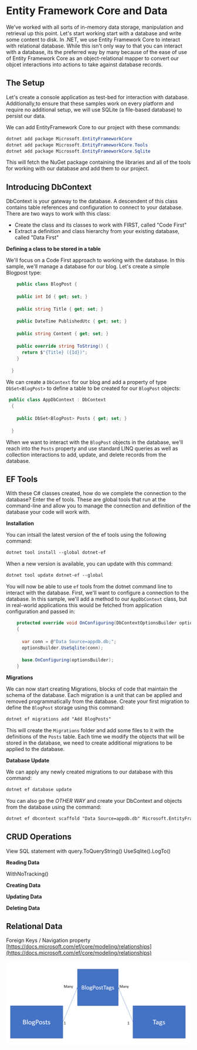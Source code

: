 # Entity Framework Core and Data

We've worked with all sorts of in-memory data storage, manipulation and retrieval up this point. Let's start working start with a database and write some content to disk. In .NET, we use Entity Framework Core to interact with relational database. While this isn't only way to that you can interact with a database, its the preferred way by many because of the ease of use of Entity Framework Core as an object-relational mapper to convert our objcet interactions into actions to take against database records.   

## The Setup

Let's create a console application as test-bed for interaction with database. Additionally,to ensure that these samples work on every platform and require no additional setup, we will use SQLite (a file-based database) to persist our data.

We can add EntityFramework Core to our project with these commands:

```powershell
dotnet add package Microsoft.EntityFrameworkCore
dotnet add package Microsoft.EntityFrameworkCore.Tools
dotnet add package Microsoft.EntityFrameworkCore.Sqlite
```
This will fetch the NuGet package containing the libraries and all of the tools for working with our database and add them to our project.

## Introducing DbContext

DbContext is your gateway to the database. A descendent of this class contains table references and configuration to connect to your database. There are two ways to work with this class:

- Create the class and its classes to work with FIRST, called "Code First"
- Extract a definition and class hierarchy from your existing database, called "Data First"

**Defining a class to be stored in a table**

We'll focus on a Code First approach to working with the database. In this sample, we'll manage a database for our blog. Let's create a simple Blogpost type:

```csharp
    public class BlogPost {

    public int Id { get; set; }

    public string Title { get; set; }

    public DateTime PublishedUtc { get; set; }

    public string Content { get; set; }

    public override string ToString() {
      return $"{Title} ({Id})";
    }

  }
```
We can create a `DbContext` for our blog and add a property of type `DbSet<BlogPost>` to define a table to be created for our `BlogPost` objects:

```csharp
 public class AppDbContext : DbContext 
  {

    public DbSet<BlogPost> Posts { get; set; }

  }
```
When we want to interact with the `BlogPost` objects in the database, we'll reach into the `Posts` property and use standard LINQ queries as well as collection interactions to add, update, and delete records from the database.  

## EF Tools

With these C# classes created, how do we complete the connection to the database? Enter the ef tools. These are global tools that run at the command-line and allow you to manage the connection and definition of the database your code will work with.

**Installation**

You can intsall the latest version of the ef tools using the following command:

```markdown
dotnet tool install --global dotnet-ef
```
When a new version is available, you can update with this command:

```markdown
dotnet tool update dotnet-ef --global
```
You will now be able to use `ef` tools from the dotnet command line to interact with the database. First, we'll want to configure a connection to the database. In this sample, we'll add a method to our `AppDbContext` class, but in real-world applications this would be fetched from application configuration and passed in:

```csharp
    protected override void OnConfiguring(DbContextOptionsBuilder optionsBuilder)
    {

      var conn = @"Data Source=appdb.db;";
      optionsBuilder.UseSqlite(conn);

      base.OnConfiguring(optionsBuilder);
    }
```
**Migrations**

We can now start creating Migrations, blocks of code that maintain the schema of the database. Each migration is a unit that can be applied and removed programmatically from the database. Create your first migration to define the `BlogPost` storage using this command:

```markdown
dotnet ef migrations add "Add BlogPosts"
```
This will create the `Migrations` folder and add some files to it with the definitions of the `Posts` table. Each time we modify the objects that will be stored in the database, we need to create additional migrations to be applied to the database.

**Database Update**

We can apply any newly created migrations to our database with this command:

```markdown
dotnet ef database update
```
You can also go the *OTHER WAY* and create your DbContext and objects from the database using the command:

```markdown
dotnet ef dbcontext scaffold "Data Source=appdb.db" Microsoft.EntityFrameworkCore.Sqlite
```

## CRUD Operations

View SQL statement with query.ToQueryString() UseSqlite().LogTo()

**Reading Data**

WithNoTracking()

**Creating Data**

**Updating Data**

**Deleting Data**

## Relational Data

Foreign Keys / Navigation property [https://docs.microsoft.com/ef/core/modeling/relationships](https://docs.microsoft.com/ef/core/modeling/relationships)

<img src="image.png" alt="Many to Many" width="600" align="left"/>


